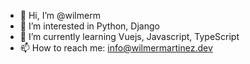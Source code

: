 - 👋 Hi, I’m @wilmerm
- 👀 I’m interested in Python, Django
- 🌱 I’m currently learning Vuejs, Javascript, TypeScript
- 📫 How to reach me: info@wilmermartinez.dev

<!---
wilmerm/wilmerm is a ✨ special ✨ repository because its `README.md` (this file) appears on your GitHub profile.
You can click the Preview link to take a look at your changes.
--->
